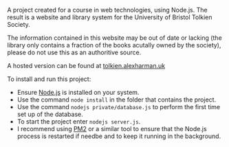A project created for a course in web technologies, using Node.js. The result is a website and library system for the
University of Bristol Tolkien Society.

The information contained in this website may be out of date or lacking (the library only contains a fraction of the books acutally owned by the society), please do not use this as an authoritive source.

A hosted version can be found at [tolkien.alexharman.uk](tokien.alexharman.uk)

To install and run this project:

* Ensure [Node.js](https://nodejs.org/) is installed on your system.
* Use the command `node install` in the folder that contains the project.
* Use the command `nodejs private/database.js` to perform the first time set up of the database.
* To start the project enter `nodejs server.js`. 
* I recommend using [PM2](http://pm2.keymetrics.io/) or a similar tool to ensure that the Node.js process is restarted if needbe and to keep it running in the background.
